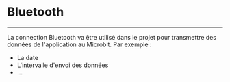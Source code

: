 # Bluetooth

---
La connection Bluetooth va être utilisé dans le projet pour transmettre des données de l'application au Microbit. Par exemple :
- La date
- L'intervalle d'envoi des données
- ...

